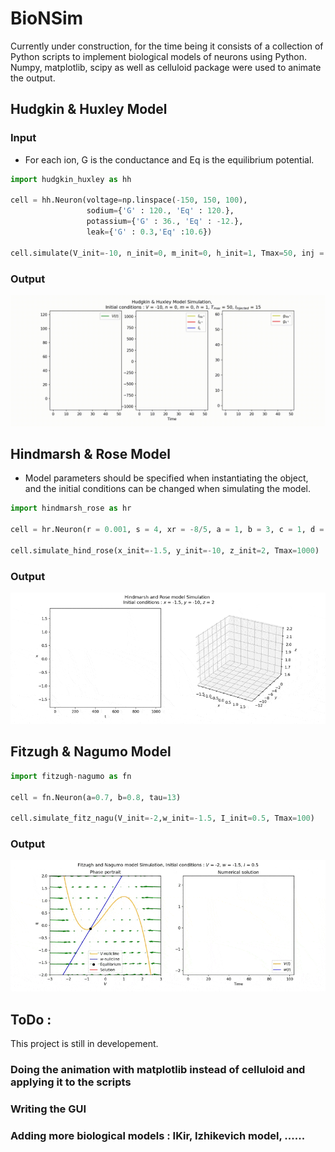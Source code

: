 # BioNSim

Currently under construction, for the time being it consists of a collection of Python scripts to implement biological models of neurons using Python. 
Numpy, matplotlib, scipy as well as celluloid package were used to animate the output. 

## Hudgkin & Huxley Model

### Input
- For each ion, G is the conductance and Eq is the equilibrium potential.
```python
import hudgkin_huxley as hh

cell = hh.Neuron(voltage=np.linspace(-150, 150, 100), 
                 sodium={'G' : 120., 'Eq' : 120.}, 
                 potassium={'G' : 36., 'Eq' : -12.},
                 leak={'G' : 0.3,'Eq' :10.6})

cell.simulate(V_init=-10, n_init=0, m_init=0, h_init=1, Tmax=50, inj = 15)
``` 
### Output
![HH simulation](Demo/HHsimulation.gif)

## Hindmarsh & Rose Model
- Model parameters should be specified when instantiating the object, and the initial conditions can be changed when simulating the model.
```python
import hindmarsh_rose as hr

cell = hr.Neuron(r = 0.001, s = 4, xr = -8/5, a = 1, b = 3, c = 1, d = 5, I = 2)

cell.simulate_hind_rose(x_init=-1.5, y_init=-10, z_init=2, Tmax=1000)
``` 
### Output
![HR simulation](Demo/HRsimulation.gif)


## Fitzugh & Nagumo Model
```python
import fitzugh-nagumo as fn

cell = fn.Neuron(a=0.7, b=0.8, tau=13)
  
cell.simulate_fitz_nagu(V_init=-2,w_init=-1.5, I_init=0.5, Tmax=100)
```
### Output

![FN simulation](Demo/FNsimulation.gif)


## ToDo :
This project is still in developement.

### Doing the animation with matplotlib instead of celluloid and applying it to the scripts
### Writing the GUI
### Adding more biological models : IKir, Izhikevich model, ......

